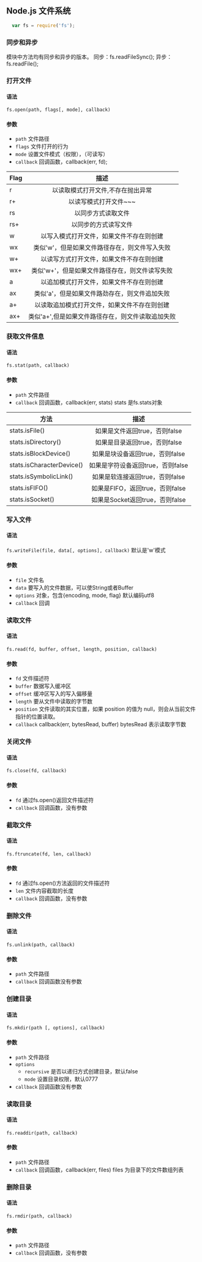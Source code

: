 ## Node.js 文件系统
```javascript
  var fs = require('fs');
```

### 同步和异步
模块中方法均有同步和异步的版本。
同步：fs.readFileSync();
异步：fs.readFile();

### 打开文件
#### 语法
`fs.open(path, flags[, mode], callback)`
#### 参数
- `path` 文件路径
- `flags` 文件打开的行为
- `mode` 设置文件模式（权限），（可读写）
- `callback` 回调函数，callback(err, fd);

Flag|描述
---|:----------------------------------------:
r|以读取模式打开文件,不存在抛出异常
r+|以读写模式打开文件~~~
rs|以同步方式读取文件
rs+|以同步的方式读写文件
w|以写入模式打开文件，如果文件不存在则创建
wx|类似'w'，但是如果文件路径存在，则文件写入失败
w+|以读写方式打开文件，如果文件不存在则创建
wx+|类似'w+'，但是如果文件路径存在，则文件读写失败
a|以追加模式打开文件，如果文件不存在则创建
ax|类似'a'，但是如果文件路劲存在，则文件追加失败
a+|以读取追加模式打开文件，如果文件不存在则创建
ax+|类似'a+',但是如果文件路径存在，则文件读取追加失败

### 获取文件信息
#### 语法
`fs.stat(path, callback)`
#### 参数
- `path` 文件路径
- `callback` 回调函数，callback(err, stats) stats 是fs.stats对象

方法|描述
---|:-----------------------:
stats.isFile()|如果是文件返回true，否则false
stats.isDirectory()|如果是目录返回true，否则false
stats.isBlockDevice()|如果是块设备返回true，否则false
stats.isCharacterDevice()|如果是字符设备返回true，否则false
stats.isSymbolicLink()|如果是软连接返回true，否则false
stats.isFIFO()|如果是FIFO，返回true，否则false
stats.isSocket()|如果是Socket返回true，否则false

### 写入文件
#### 语法
`fs.writeFile(file, data[, options], callback)`
默认是'w'模式
#### 参数
- `file` 文件名
- `data` 要写入的文件数据，可以使String或者Buffer
- `options` 对象，包含{encoding, mode, flag} 默认编码utf8
- `callback` 回调

### 读取文件
#### 语法
`fs.read(fd, buffer, offset, length, position, callback)`
#### 参数
- `fd` 文件描述符
- `buffer` 数据写入缓冲区
- `offset` 缓冲区写入的写入偏移量
- `length` 要从文件中读取的字节数
- `position` 文件读取的其实位置，如果 position 的值为 null，则会从当前文件指针的位置读取。
- `callback` callback(err, bytesRead, buffer) bytesRead 表示读取字节数

### 关闭文件
#### 语法
`fs.close(fd, callback)`
#### 参数
- `fd` 通过fs.open()返回文件描述符
- `callback` 回调函数，没有参数

### 截取文件
#### 语法
`fs.ftruncate(fd, len, callback)`
#### 参数
- `fd` 通过fs.open()方法返回的文件描述符
- `len` 文件内容截取的长度
- `callback` 回调函数，没有参数

### 删除文件
#### 语法
`fs.unlink(path, callback)`
#### 参数
- `path` 文件路径
- `callback` 回调函数没有参数

### 创建目录
#### 语法
`fs.mkdir(path [, options], callback)`
#### 参数
- `path` 文件路径
- `options`
   - `recursive` 是否以递归方式创建目录，默认false
   - `mode` 设置目录权限，默认0777
- `callback` 回调函数没有参数

### 读取目录
#### 语法
`fs.readdir(path, callback)`
#### 参数
- `path` 文件路径
- `callback` 回调函数，callback(err, files) files 为目录下的文件数组列表

### 删除目录
#### 语法
`fs.rmdir(path, callback)`
#### 参数
- `path` 文件路径
- `callback` 回调函数，没有参数






